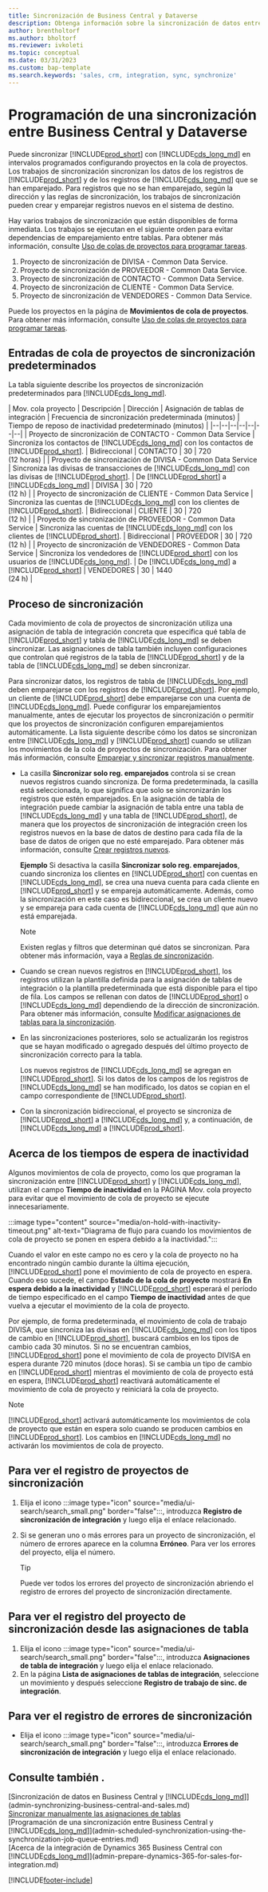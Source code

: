 ```yaml
---
title: Sincronización de Business Central y Dataverse
description: Obtenga información sobre la sincronización de datos entre Business Central y Dataverse.
author: brentholtorf
ms.author: bholtorf
ms.reviewer: ivkoleti
ms.topic: conceptual
ms.date: 03/31/2023
ms.custom: bap-template
ms.search.keywords: 'sales, crm, integration, sync, synchronize'
---
```


# <a name="scheduling-a-synchronization-between-business-central-and-dataverse"></a><a name="scheduling-a-synchronization-between-business-central-and-dataverse"></a><a name="scheduling-a-synchronization-between-business-central-and-dataverse"></a><a name="scheduling-a-synchronization-between-business-central-and-dataverse"></a>Programación de una sincronización entre Business Central y Dataverse

Puede sincronizar [!INCLUDE[prod_short](includes/prod_short.md)] con [!INCLUDE[cds_long_md](includes/cds_long_md.md)] en intervalos programados configurando proyectos en la cola de proyectos. Los trabajos de sincronización sincronizan los datos de los registros de [!INCLUDE[prod_short](includes/prod_short.md)] y de los registros de [!INCLUDE[cds_long_md](includes/cds_long_md.md)] que se han emparejado. Para registros que no se han emparejado, según la dirección y las reglas de sincronización, los trabajos de sincronización pueden crear y emparejar registros nuevos en el sistema de destino.

Hay varios trabajos de sincronización que están disponibles de forma inmediata. Los trabajos se ejecutan en el siguiente orden para evitar dependencias de emparejamiento entre tablas. Para obtener más información, consulte [Uso de colas de proyectos para programar tareas](admin-job-queues-schedule-tasks.md).

1. Proyecto de sincronización de DIVISA - Common Data Service.
2. Proyecto de sincronización de PROVEEDOR - Common Data Service.
3. Proyecto de sincronización de CONTACTO - Common Data Service.
4. Proyecto de sincronización de CLIENTE - Common Data Service.
5. Proyecto de sincronización de VENDEDORES - Common Data Service.

Puede los proyectos en la página de **Movimientos de cola de proyectos**. Para obtener más información, consulte [Uso de colas de proyectos para programar tareas](admin-job-queues-schedule-tasks.md).

## <a name="default-synchronization-job-queue-entries"></a><a name="default-synchronization-job-queue-entries"></a><a name="default-synchronization-job-queue-entries"></a><a name="default-synchronization-job-queue-entries"></a>Entradas de cola de proyectos de sincronización predeterminados

La tabla siguiente describe los proyectos de sincronización predeterminados para [!INCLUDE[cds_long_md](includes/cds_long_md.md)].  

| Mov. cola proyecto | Descripción | Dirección | Asignación de tablas de integración | Frecuencia de sincronización predeterminada (minutos) | Tiempo de reposo de inactividad predeterminado (minutos) |
|--|--|--|--|--|--|--|
| Proyecto de sincronización de CONTACTO - Common Data Service | Sincroniza los contactos de [!INCLUDE[cds_long_md](includes/cds_long_md.md)] con los contactos de [!INCLUDE[prod_short](includes/prod_short.md)]. | Bidireccional | CONTACTO | 30 | 720 <br>(12 horas) |
| Proyecto de sincronización de DIVISA - Common Data Service | Sincroniza las divisas de transacciones de [!INCLUDE[cds_long_md](includes/cds_long_md.md)] con las divisas de [!INCLUDE[prod_short](includes/prod_short.md)]. | De [!INCLUDE[prod_short](includes/prod_short.md)] a [!INCLUDE[cds_long_md](includes/cds_long_md.md)] | DIVISA | 30 | 720 <br> (12 h) |
| Proyecto de sincronización de CLIENTE - Common Data Service | Sincroniza las cuentas de [!INCLUDE[cds_long_md](includes/cds_long_md.md)] con los clientes de [!INCLUDE[prod_short](includes/prod_short.md)]. | Bidireccional | CLIENTE | 30 | 720<br> (12 h) |
| Proyecto de sincronización de PROVEEDOR - Common Data Service | Sincroniza las cuentas de [!INCLUDE[cds_long_md](includes/cds_long_md.md)] con los clientes de [!INCLUDE[prod_short](includes/prod_short.md)]. | Bidireccional | PROVEEDOR | 30 | 720<br> (12 h) |
| Proyecto de sincronización de VENDEDORES - Common Data Service | Sincroniza los vendedores de [!INCLUDE[prod_short](includes/prod_short.md)] con los usuarios de [!INCLUDE[cds_long_md](includes/cds_long_md.md)]. | De [!INCLUDE[cds_long_md](includes/cds_long_md.md)] a [!INCLUDE[prod_short](includes/prod_short.md)] | VENDEDORES | 30 | 1440<br> (24 h) |

## <a name="synchronization-process"></a><a name="synchronization-process"></a><a name="synchronization-process"></a><a name="synchronization-process"></a>Proceso de sincronización

Cada movimiento de cola de proyectos de sincronización utiliza una asignación de tabla de integración concreta que especifica qué tabla de [!INCLUDE[prod_short](includes/prod_short.md)] y tabla de [!INCLUDE[cds_long_md](includes/cds_long_md.md)] se deben sincronizar. Las asignaciones de tabla también incluyen configuraciones que controlan qué registros de la tabla de [!INCLUDE[prod_short](includes/prod_short.md)] y de la tabla de [!INCLUDE[cds_long_md](includes/cds_long_md.md)] se deben sincronizar.  

Para sincronizar datos, los registros de tabla de [!INCLUDE[cds_long_md](includes/cds_long_md.md)] deben emparejarse con los registros de [!INCLUDE[prod_short](includes/prod_short.md)]. Por ejemplo, un cliente de [!INCLUDE[prod_short](includes/prod_short.md)] debe emparejarse con una cuenta de [!INCLUDE[cds_long_md](includes/cds_long_md.md)]. Puede configurar los emparejamientos manualmente, antes de ejecutar los proyectos de sincronización o permitir que los proyectos de sincronización configuren emparejamientos automáticamente. La lista siguiente describe cómo los datos se sincronizan entre [!INCLUDE[cds_long_md](includes/cds_long_md.md)] y [!INCLUDE[prod_short](includes/prod_short.md)] cuando se utilizan los movimientos de la cola de proyectos de sincronización. Para obtener más información, consulte [Emparejar y sincronizar registros manualmente](admin-how-to-couple-and-synchronize-records-manually.md).

- La casilla **Sincronizar solo reg. emparejados** controla si se crean nuevos registros cuando sincroniza. De forma predeterminada, la casilla está seleccionada, lo que significa que solo se sincronizarán los registros que estén emparejados. En la asignación de tabla de integración puede cambiar la asignación de tabla entre una tabla de [!INCLUDE[cds_long_md](includes/cds_long_md.md)] y una tabla de [!INCLUDE[prod_short](includes/prod_short.md)], de manera que los proyectos de sincronización de integración creen los registros nuevos en la base de datos de destino para cada fila de la base de datos de origen que no esté emparejado. Para obtener más información, consulte [Crear registros nuevos](admin-how-to-modify-table-mappings-for-synchronization.md#create-new-records).

    **Ejemplo** Si desactiva la casilla **Sincronizar solo reg. emparejados**, cuando sincroniza los clientes en [!INCLUDE[prod_short](includes/prod_short.md)] con cuentas en [!INCLUDE[cds_long_md](includes/cds_long_md.md)], se crea una nueva cuenta para cada cliente en [!INCLUDE[prod_short](includes/prod_short.md)] y se empareja automáticamente. Además, como la sincronización en este caso es bidireccional, se crea un cliente nuevo y se empareja para cada cuenta de [!INCLUDE[cds_long_md](includes/cds_long_md.md)] que aún no está emparejada.  

    > [!NOTE]  
    > Existen reglas y filtros que determinan qué datos se sincronizan. Para obtener más información, vaya a [Reglas de sincronización](admin-synchronizing-business-central-and-sales.md).

- Cuando se crean nuevos registros en [!INCLUDE[prod_short](includes/prod_short.md)], los registros utilizan la plantilla definida para la asignación de tablas de integración o la plantilla predeterminada que está disponible para el tipo de fila. Los campos se rellenan con datos de [!INCLUDE[prod_short](includes/prod_short.md)] o [!INCLUDE[cds_long_md](includes/cds_long_md.md)] dependiendo de la dirección de sincronización. Para obtener más información, consulte [Modificar asignaciones de tablas para la sincronización](admin-how-to-modify-table-mappings-for-synchronization.md).  

- En las sincronizaciones posteriores, solo se actualizarán los registros que se hayan modificado o agregado después del último proyecto de sincronización correcto para la tabla.  

     Los nuevos registros de [!INCLUDE[cds_long_md](includes/cds_long_md.md)] se agregan en [!INCLUDE[prod_short](includes/prod_short.md)]. Si los datos de los campos de los registros de [!INCLUDE[cds_long_md](includes/cds_long_md.md)] se han modificado, los datos se copian en el campo correspondiente de [!INCLUDE[prod_short](includes/prod_short.md)].  

- Con la sincronización bidireccional, el proyecto se sincroniza de [!INCLUDE[prod_short](includes/prod_short.md)] a [!INCLUDE[cds_long_md](includes/cds_long_md.md)] y, a continuación, de [!INCLUDE[cds_long_md](includes/cds_long_md.md)] a [!INCLUDE[prod_short](includes/prod_short.md)].

## <a name="about-inactivity-timeouts"></a><a name="about-inactivity-timeouts"></a><a name="about-inactivity-timeouts"></a><a name="about-inactivity-timeouts"></a>Acerca de los tiempos de espera de inactividad

Algunos movimientos de cola de proyecto, como los que programan la sincronización entre [!INCLUDE[prod_short](includes/prod_short.md)] y [!INCLUDE[cds_long_md](includes/cds_long_md.md)], utilizan el campo **Tiempo de inactividad** en la PÁGINA Mov. cola proyecto para evitar que el movimiento de cola de proyecto se ejecute innecesariamente.  

:::image type="content" source="media/on-hold-with-inactivity-timeout.png" alt-text="Diagrama de flujo para cuando los movimientos de cola de proyecto se ponen en espera debido a la inactividad.":::

Cuando el valor en este campo no es cero y la cola de proyecto no ha encontrado ningún cambio durante la última ejecución, [!INCLUDE[prod_short](includes/prod_short.md)] pone el movimiento de cola de proyecto en espera. Cuando eso sucede, el campo **Estado de la cola de proyecto** mostrará **En espera debido a la inactividad** y [!INCLUDE[prod_short](includes/prod_short.md)] esperará el período de tiempo especificado en el campo **Tiempo de inactividad** antes de que vuelva a ejecutar el movimiento de la cola de proyecto.  

Por ejemplo, de forma predeterminada, el movimiento de cola de trabajo DIVISA, que sincroniza las divisas en [!INCLUDE[cds_long_md](includes/cds_long_md.md)] con los tipos de cambio en [!INCLUDE[prod_short](includes/prod_short.md)], buscará cambios en los tipos de cambio cada 30 minutos. Si no se encuentran cambios, [!INCLUDE[prod_short](includes/prod_short.md)] pone el movimiento de cola de proyecto DIVISA en espera durante 720 minutos (doce horas). Si se cambia un tipo de cambio en [!INCLUDE[prod_short](includes/prod_short.md)] mientras el movimiento de cola de proyecto está en espera, [!INCLUDE[prod_short](includes/prod_short.md)] reactivará automáticamente el movimiento de cola de proyecto y reiniciará la cola de proyecto. 

> [!Note]
> [!INCLUDE[prod_short](includes/prod_short.md)] activará automáticamente los movimientos de cola de proyecto que están en espera solo cuando se producen cambios en [!INCLUDE[prod_short](includes/prod_short.md)]. Los cambios en [!INCLUDE[cds_long_md](includes/cds_long_md.md)] no activarán los movimientos de cola de proyecto.

## <a name="to-view-the-synchronization-job-log"></a><a name="to-view-the-synchronization-job-log"></a><a name="to-view-the-synchronization-job-log"></a><a name="to-view-the-synchronization-job-log"></a>Para ver el registro de proyectos de sincronización

1. Elija el icono :::image type="icon" source="media/ui-search/search_small.png" border="false":::, introduzca **Registro de sincronización de integración** y luego elija el enlace relacionado.
2. Si se generan uno o más errores para un proyecto de sincronización, el número de errores aparece en la columna **Erróneo**. Para ver los errores del proyecto, elija el número.  

    > [!TIP]  
    > Puede ver todos los errores del proyecto de sincronización abriendo el registro de errores del proyecto de sincronización directamente.

## <a name="to-view-the-synchronization-job-log-from-the-table-mappings"></a><a name="to-view-the-synchronization-job-log-from-the-table-mappings"></a><a name="to-view-the-synchronization-job-log-from-the-table-mappings"></a><a name="to-view-the-synchronization-job-log-from-the-table-mappings"></a>Para ver el registro del proyecto de sincronización desde las asignaciones de tabla

1. Elija el icono :::image type="icon" source="media/ui-search/search_small.png" border="false":::, introduzca **Asignaciones de tabla de integración** y luego elija el enlace relacionado.
2. En la página **Lista de asignaciones de tablas de integración**, seleccione un movimiento y después seleccione **Registro de trabajo de sinc. de integración**.  

## <a name="to-view-the-synchronization-error-log"></a><a name="to-view-the-synchronization-error-log"></a><a name="to-view-the-synchronization-error-log"></a><a name="to-view-the-synchronization-error-log"></a>Para ver el registro de errores de sincronización

- Elija el icono :::image type="icon" source="media/ui-search/search_small.png" border="false":::, introduzca **Errores de sincronización de integración** y luego elija el enlace relacionado.

## <a name="see-also"></a><a name="see-also"></a><a name="see-also"></a><a name="see-also"></a>Consulte también .

[Sincronización de datos en Business Central y [!INCLUDE[cds_long_md](includes/cds_long_md.md)]](admin-synchronizing-business-central-and-sales.md)  
[Sincronizar manualmente las asignaciones de tablas](admin-manual-synchronization-of-table-mappings.md)  
[Programación de una sincronización entre Business Central y [!INCLUDE[cds_long_md](includes/cds_long_md.md)]](admin-scheduled-synchronization-using-the-synchronization-job-queue-entries.md)  
[Acerca de la integración de Dynamics 365 Business Central con [!INCLUDE[cds_long_md](includes/cds_long_md.md)]](admin-prepare-dynamics-365-for-sales-for-integration.md)  


[!INCLUDE[footer-include](includes/footer-banner.md)]
